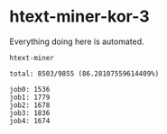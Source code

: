 # htext-miner-kor-3

Everything doing here is automated.

```
htext-miner

total: 8503/9855 (86.28107559614409%)

job0: 1536
job1: 1779
job2: 1678
job3: 1836
job4: 1674
```